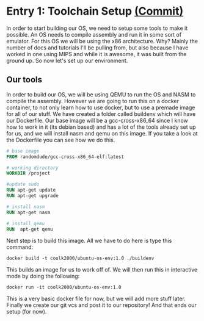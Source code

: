 # Entry 1: Toolchain Setup [(Commit)](https://github.com/khalid-talakshi/DJ-OS/commit/e54a4d06a02da3311ac1a3ff41988ed31cdaeabe)
In order to start building our OS, we need to setup some tools to make it possible. An OS needs to compile assembly and run it in some sort of emulator. For this OS we will be using the x86 architecture. Why? Mainly the number of docs and tutorials I'll be pulling from, but also because I have worked in one using MIPS and while it is awesome, it was built from the ground up. So now let's set up our environment.

## Our tools
In order to build our OS, we will be using QEMU to run the OS and NASM to compile the assembly. However we are going to run this on a docker container, to not only learn how to use docker, but to use a premade image for all of our stuff. We have created a folder called buildenv which will have our Dockerfile. Our base image will be a gcc-cross-x86_64 since I know how to work in it (its debian based) and has a lot of the tools already set up for us, and we will install nasm and qemu on this image. If you take a look at the Dockerfile you can see how we do this. 
```dockerfile
# base image
FROM randomdude/gcc-cross-x86_64-elf:latest

# working directory
WORKDIR /project

#update sudo
RUN apt-get update
RUN apt-get upgrade

# install nasm
RUN apt-get nasm

# install qemu
RUN  apt-get qemu
```
Next step is to build this image. All we have to do here is type this command: 
```
docker build -t coolk2000/ubuntu-os-env:1.0 ./buildenv
```
This builds an image for us to work off of. We will then run this in interactive mode by doing the following: 
```
docker run -it coolk2000/ubuntu-os-env:1.0
```
This is a very basic docker file for now, but we will add more stuff later. Finally we create our git vcs and post it to our repository! And that ends our setup (for now).